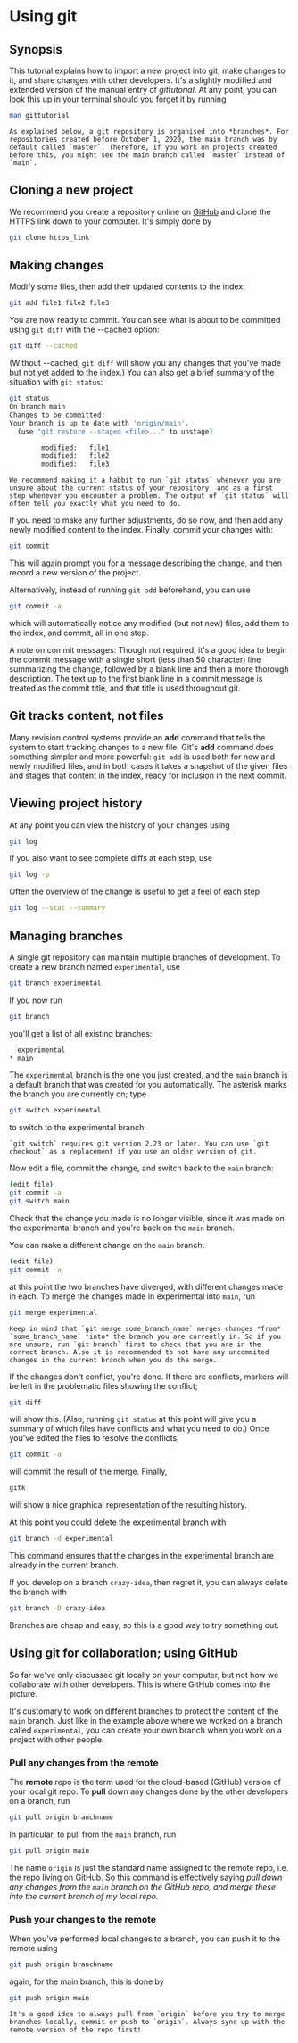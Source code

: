# Using git


## Synopsis

This tutorial explains how to import a new project into git, make
changes to it, and share changes with other developers. It's a slightly modified and extended version of the manual entry of *gittutorial*. At any point, you can look this up in your terminal should you forget it by running

```sh
man gittutorial
```


```{note}
As explained below, a git repository is organised into *branches*. For repositories created before October 1, 2020, the main branch was by default called `master`. Therefore, if you work on projects created before this, you might see the main branch called `master` instead of `main`.
```


## Cloning a new project

We recommend you create a repository online on [GitHub](https://github.com/) and clone the HTTPS link down to your computer. It's simply done by

```sh
git clone https_link
```

## Making changes

Modify some files, then add their updated contents to the index:

```sh
git add file1 file2 file3
```

You are now ready to commit. You can see what is about to be committed
using `git diff` with the --cached option:

```sh
git diff --cached
```


(Without --cached, `git diff` will show you any changes that you've made
but not yet added to the index.) You can also get a brief summary of
the situation with `git status`:

```sh
git status
On branch main
Changes to be committed:
Your branch is up to date with 'origin/main'.
  (use "git restore --staged <file>..." to unstage)

        modified:   file1
        modified:   file2
        modified:   file3
```

```{note}
We recommend making it a habbit to run `git status` whenever you are unsure about the current status of your repository, and as a first step whenever you encounter a problem. The output of `git status` will often tell you exactly what you need to do.
```


If you need to make any further adjustments, do so now, and then add
any newly modified content to the index. Finally, commit your changes
with:

```sh
git commit
```


This will again prompt you for a message describing the change, and
then record a new version of the project.

Alternatively, instead of running `git add` beforehand, you can use

```sh
git commit -a
```

which will automatically notice any modified (but not new) files, add
them to the index, and commit, all in one step.

A note on commit messages: Though not required, it's a good idea to
begin the commit message with a single short (less than 50 character)
line summarizing the change, followed by a blank line and then a more
thorough description. The text up to the first blank line in a commit
message is treated as the commit title, and that title is used
throughout git.

## Git tracks content, not files


Many revision control systems provide an **add** command that tells the
system to start tracking changes to a new file. Git's **add** command does
something simpler and more powerful: `git add` is used both for new and
newly modified files, and in both cases it takes a snapshot of the
given files and stages that content in the index, ready for inclusion
in the next commit.


## Viewing project history

At any point you can view the history of your changes using

```sh
git log
```

If you also want to see complete diffs at each step, use

```sh
git log -p
```

Often the overview of the change is useful to get a feel of each step

```sh
git log --stat --summary
```

## Managing branches


A single git repository can maintain multiple branches of development.
To create a new branch named `experimental`, use

```sh
git branch experimental
```

If you now run

```sh
git branch
```

you'll get a list of all existing branches:

```sh
  experimental
* main
```


The `experimental` branch is the one you just created, and the `main`
branch is a default branch that was created for you automatically. The
asterisk marks the branch you are currently on; type

```sh
git switch experimental
```


to switch to the experimental branch.

```{note}
`git switch` requires git version 2.23 or later. You can use `git checkout` as a replacement if you use an older version of git.  
```

Now edit a file, commit the
change, and switch back to the `main` branch:

```sh
(edit file)
git commit -a
git switch main
```

Check that the change you made is no longer visible, since it was made
on the experimental branch and you're back on the `main` branch.

You can make a different change on the `main` branch:

```sh
(edit file)
git commit -a
```

at this point the two branches have diverged, with different changes
made in each. To merge the changes made in experimental into `main`,
run

```sh
git merge experimental
```

```{note}
Keep in mind that `git merge some_branch_name` merges changes *from* `some_branch_name` *into* the branch you are currently in. So if you are unsure, run `git branch` first to check that you are in the correct branch. Also it is recommended to not have any uncommited changes in the current branch when you do the merge.
```

If the changes don't conflict, you're done. If there are conflicts,
markers will be left in the problematic files showing the conflict;

```sh
git diff
```

will show this. (Also, running `git status` at this point will give you a summary of which files have conflicts and what you need to do.) Once you've edited the files to resolve the conflicts,

```sh
git commit -a
```

will commit the result of the merge. Finally,

```sh
gitk
```


will show a nice graphical representation of the resulting history.

At this point you could delete the experimental branch with

```sh
git branch -d experimental
```


This command ensures that the changes in the experimental branch are
already in the current branch.

If you develop on a branch `crazy-idea`, then regret it, you can always
delete the branch with

```sh
git branch -D crazy-idea
```

Branches are cheap and easy, so this is a good way to try something out.


## Using git for collaboration; using GitHub

So far we've only discussed git locally on your computer, but not how we collaborate with other developers. This is where GitHub comes into the picture.

It's customary to work on different branches to protect the content of the `main` branch. Just like in the example above where we worked on a branch called `experimental`, you can create your own branch when you work on a project with other people.


### Pull any changes from the remote

The **remote** repo is the term used for the cloud-based (GitHub) version of your local git repo. To **pull** down any changes done by the other developers on a branch, run

```sh
git pull origin branchname
```
In particular, to pull from the `main` branch, run

```sh
git pull origin main
```

The name `origin` is just the standard name assigned to the remote repo, i.e. the repo living on GitHub. So this command is effectively saying *pull down any changes from the `main` branch on the GitHub repo, and merge these into the current branch of my local repo.*


### Push your changes to the remote

When you've performed local changes to a branch, you can push it to the remote using

```sh
git push origin branchname
```

again, for the main branch, this is done by

```sh
git push origin main
```


```{note}
It's a good idea to always pull from `origin` before you try to merge branches locally, commit or push to `origin`. Always sync up with the remote version of the repo first!
```
